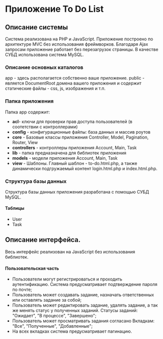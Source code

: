# Приложение To Do List

## Описание системы
Система реализована на PHP  и JavaScript.
Приложение построено по архитектуре MVC без использования фреймворков.
Благодаря Ajax запросам приложение работает без перезагрузок страницы.
В качестве СУБД использована система MySQL.


### Описание основных каталогов
app - здесь располагается собственно ваше приложение.
public - является DocumentRoot домена вашего приложения и содержит статические файлы - css, js, изображения и т.п.


### Папка приложения
Папка app содержит:
- **acl**- ключи для проверки прав доступа пользователей (в соотетствии с контроллерами)
- **config** - конфигурационные файлы: база данных  и массив роутов
- **core** - Базовые классы приложения  Controller, Model, Pagination, Router, View
- **controllers** - контроллеры приложения Account, Main, Task
- **lib** - папка предназначена для библиотек приложения
- **models** - модели приложения Account, Main, Task
- **view** - Шаблоны. Главный шаблон - to-do.html.php, а также динамически подгружаемый контент  login.html.php  и index.html.php.

### Структура базы данных
Структура базы данных приложения разработана с помощью СУБД MySQL.
####  Таблицы
- User
- Task

## Описание интерфейса.
Весь интерфейс реализован на JavaScript без использования библиотек.
#### Пользовательская часть
- Пользователи могут регистрироваться и проходить аутентификацию. Система предусматривает подтверждение пароля по почте;
- Пользователь может создавать задание, назначать ответственных или оставлять задание за собой;
- Пользователь может редактировать задание, удалять задание, а так же менять статус у полученных заданий. Статусы заданий: "Ожидает", "В процессе", "Завершено";
- Пользователь может просматривать задания согласано Вкладкам: "Все", "Полученные", "Добавленные";
- На всех вкладках система предусматривает пагинацию.

